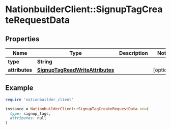 # NationbuilderClient::SignupTagCreateRequestData

## Properties

| Name | Type | Description | Notes |
| ---- | ---- | ----------- | ----- |
| **type** | **String** |  |  |
| **attributes** | [**SignupTagReadWriteAttributes**](SignupTagReadWriteAttributes.md) |  | [optional] |

## Example

```ruby
require 'nationbuilder_client'

instance = NationbuilderClient::SignupTagCreateRequestData.new(
  type: signup_tags,
  attributes: null
)
```

